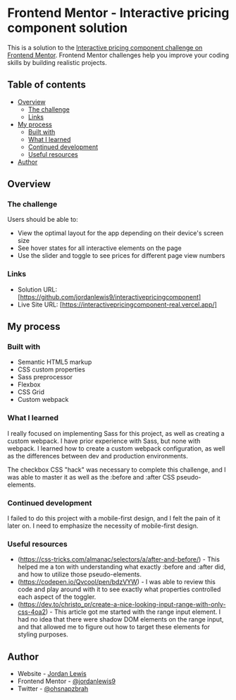 # Frontend Mentor - Interactive pricing component solution

This is a solution to the [Interactive pricing component challenge on Frontend Mentor](https://www.frontendmentor.io/challenges/interactive-pricing-component-t0m8PIyY8). Frontend Mentor challenges help you improve your coding skills by building realistic projects.

## Table of contents

- [Overview](#overview)
  - [The challenge](#the-challenge)
  - [Links](#links)
- [My process](#my-process)
  - [Built with](#built-with)
  - [What I learned](#what-i-learned)
  - [Continued development](#continued-development)
  - [Useful resources](#useful-resources)
- [Author](#author)

## Overview

### The challenge

Users should be able to:

- View the optimal layout for the app depending on their device's screen size
- See hover states for all interactive elements on the page
- Use the slider and toggle to see prices for different page view numbers

### Links

- Solution URL: [https://github.com/jordanlewis9/interactivepricingcomponent]
- Live Site URL: [https://interactivepricingcomponent-real.vercel.app/]

## My process

### Built with

- Semantic HTML5 markup
- CSS custom properties
- Sass preprocessor
- Flexbox
- CSS Grid
- Custom webpack

### What I learned

I really focused on implementing Sass for this project, as well as creating a custom webpack. I have prior experience with Sass, but none with webpack. I learned how to create a custom webpack configuration, as well as the differences between dev and production environments.

The checkbox CSS "hack" was necessary to complete this challenge, and I was able to master it as well as the :before and :after CSS pseudo-elements.

### Continued development

I failed to do this project with a mobile-first design, and I felt the pain of it later on. I need to emphasize the necessity of mobile-first design.

### Useful resources

- (https://css-tricks.com/almanac/selectors/a/after-and-before/) - This helped me a ton with understanding what exactly :before and :after did, and how to utilize those pseudo-elements.
- (https://codepen.io/Qvcool/pen/bdzVYW) - I was able to review this code and play around with it to see exactly what properties controlled each aspect of the toggler.
- (https://dev.to/christo_pr/create-a-nice-looking-input-range-with-only-css-4oa2) - This article got me started with the range input element. I had no idea that there were shadow DOM elements on the range input, and that allowed me to figure out how to target these elements for styling purposes.

## Author

- Website - [Jordan Lewis](https://www.jordannlewis.com)
- Frontend Mentor - [@jordanlewis9](https://www.frontendmentor.io/profile/jordanlewis9)
- Twitter - [@ohsnapzbrah](https://twitter.com/ohsnapzbrah)
